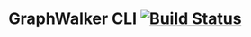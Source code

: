 GraphWalker CLI [![Build Status](https://travis-ci.org/GraphWalker/graphwalker-core.svg?branch=master)](https://travis-ci.org/GraphWalker/graphwalker-cli)
======
